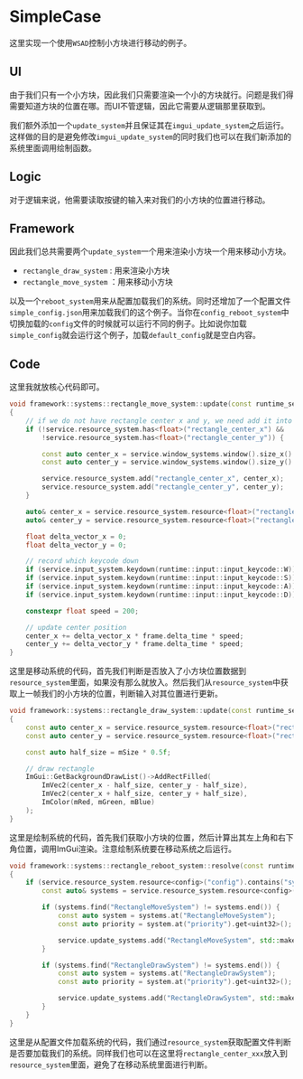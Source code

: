 # SimpleCase

这里实现一个使用`WSAD`控制小方块进行移动的例子。

## UI

由于我们只有一个小方块，因此我们只需要渲染一个小的方块就行。问题是我们得需要知道方块的位置在哪。而UI不管逻辑，因此它需要从逻辑那里获取到。

我们额外添加一个`update_system`并且保证其在`imgui_update_system`之后运行。这样做的目的是避免修改`imgui_update_system`的同时我们也可以在我们新添加的系统里面调用绘制函数。

## Logic

对于逻辑来说，他需要读取按键的输入来对我们的小方块的位置进行移动。

## Framework

因此我们总共需要两个`update_system`一个用来渲染小方块一个用来移动小方块。

- `rectangle_draw_system` : 用来渲染小方块
- `rectangle_move_system` ：用来移动小方块

以及一个`reboot_system`用来从配置加载我们的系统。同时还增加了一个配置文件`simple_config.json`用来加载我们的这个例子。当你在`config_reboot_system`中切换加载的`config`文件的时候就可以运行不同的例子。比如说你加载`simple_config`就会运行这个例子，加载`default_config`就是空白内容。

## Code

这里我就放核心代码即可。

```C++
void framework::systems::rectangle_move_system::update(const runtime_service& service, const runtime_frame& frame)
{
	// if we do not have rectangle center x and y, we need add it into our resources
	if (!service.resource_system.has<float>("rectangle_center_x") &&
		!service.resource_system.has<float>("rectangle_center_y")) {

		const auto center_x = service.window_systems.window().size_x() * 0.5f;
		const auto center_y = service.window_systems.window().size_y() * 0.5f;

		service.resource_system.add("rectangle_center_x", center_x);
		service.resource_system.add("rectangle_center_y", center_y);
	}

	auto& center_x = service.resource_system.resource<float>("rectangle_center_x");
	auto& center_y = service.resource_system.resource<float>("rectangle_center_y");

	float delta_vector_x = 0;
	float delta_vector_y = 0;

	// record which keycode down
	if (service.input_system.keydown(runtime::input::input_keycode::W)) delta_vector_y -= 1;
	if (service.input_system.keydown(runtime::input::input_keycode::S)) delta_vector_y += 1;
	if (service.input_system.keydown(runtime::input::input_keycode::A)) delta_vector_x -= 1;
	if (service.input_system.keydown(runtime::input::input_keycode::D)) delta_vector_x += 1;

	constexpr float speed = 200;

	// update center position
	center_x += delta_vector_x * frame.delta_time * speed;
	center_y += delta_vector_y * frame.delta_time * speed;
}
```

这里是移动系统的代码，首先我们判断是否放入了小方块位置数据到`resource_system`里面，如果没有那么就放入。然后我们从`resource_system`中获取上一帧我们的小方块的位置，判断输入对其位置进行更新。

```C++
void framework::systems::rectangle_draw_system::update(const runtime_service& service, const runtime_frame& frame)
{
	const auto center_x = service.resource_system.resource<float>("rectangle_center_x");
	const auto center_y = service.resource_system.resource<float>("rectangle_center_y");

	const auto half_size = mSize * 0.5f;

	// draw rectangle 
	ImGui::GetBackgroundDrawList()->AddRectFilled(
		ImVec2(center_x - half_size, center_y - half_size),
		ImVec2(center_x + half_size, center_y + half_size),
		ImColor(mRed, mGreen, mBlue)
	);
}
```

这里是绘制系统的代码，首先我们获取小方块的位置，然后计算出其左上角和右下角位置，调用ImGui渲染。注意绘制系统要在移动系统之后运行。

```C++
void framework::systems::rectangle_reboot_system::resolve(const runtime_service& service)
{
	if (service.resource_system.resource<config>("config").contains("systems")) {
		const auto& systems = service.resource_system.resource<config>("config")["systems"];

		if (systems.find("RectangleMoveSystem") != systems.end()) {
			const auto system = systems.at("RectangleMoveSystem");
			const auto priority = system.at("priority").get<uint32>();

			service.update_systems.add("RectangleMoveSystem", std::make_shared<rectangle_move_system>(), priority);
		}

		if (systems.find("RectangleDrawSystem") != systems.end()) {
			const auto system = systems.at("RectangleDrawSystem");
			const auto priority = system.at("priority").get<uint32>();

			service.update_systems.add("RectangleDrawSystem", std::make_shared<rectangle_draw_system>(), priority);
		}
	}
}
```

这里是从配置文件加载系统的代码，我们通过`resource_system`获取配置文件判断是否要加载我们的系统。同样我们也可以在这里将`rectangle_center_xxx`放入到`resource_system`里面，避免了在移动系统里面进行判断。